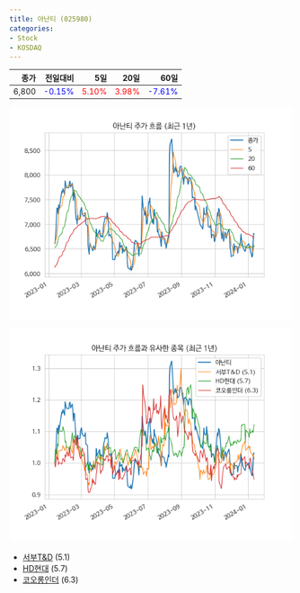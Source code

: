 ```yaml
---
title: 아난티 (025980)
categories:
- Stock
- KOSDAQ
---
```


|종가|전일대비|5일|20일|60일|
|---:|-------:|--:|---:|---:|
|6,800|<span style="color: blue">-0.15%</span>|<span style="color: red">5.10%</span>|<span style="color: red">3.98%</span>|<span style="color: blue">-7.61%</span>|


<!-- more -->

![025980](/assets/images/stock/025980.png)

![025980](/assets/images/stock/025980_sim.png)

- [서부T&D](/006730/) (5.1)
- [HD현대](/267250/) (5.7)
- [코오롱인더](/120110/) (6.3)
